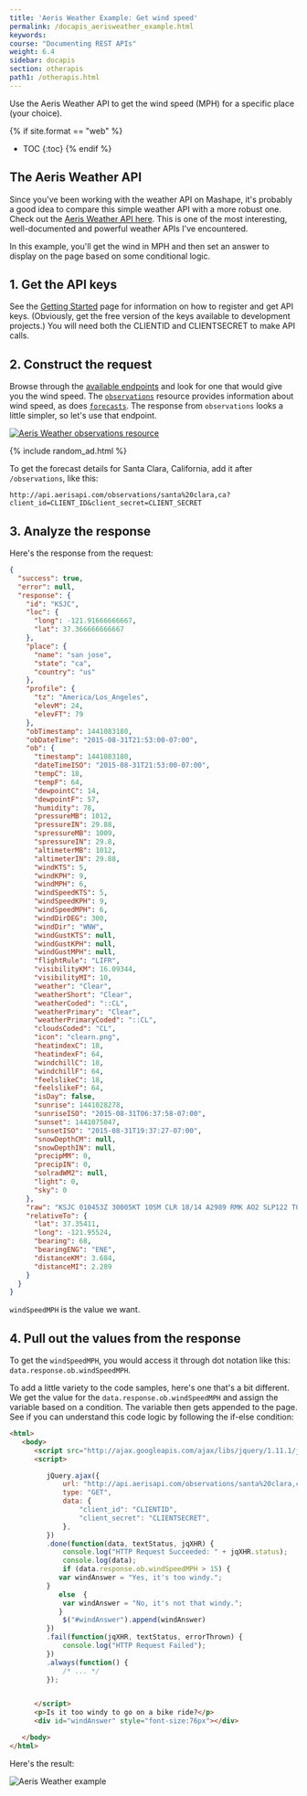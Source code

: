 ```yaml
---
title: 'Aeris Weather Example: Get wind speed'
permalink: /docapis_aerisweather_example.html
keywords:
course: "Documenting REST APIs"
weight: 6.4
sidebar: docapis
section: otherapis
path1: /otherapis.html
---
```


Use the Aeris Weather API to get the wind speed (MPH) for a specific place (your choice).

{% if site.format == "web" %}
* TOC
{:toc}
{% endif %}

## The Aeris Weather API

Since you've been working with the weather API on Mashape, it's probably a good idea to compare this simple weather API with a more robust one. Check out the [Aeris Weather API here](http://www.aerisweather.com/support/docs/api/). This is one of the most interesting, well-documented and powerful weather APIs I've encountered.

In this example, you'll get the wind in MPH and then set an answer to display on the page based on some conditional logic.

## 1. Get the API keys

See the [Getting Started](http://www.aerisweather.com/support/docs/api/getting-started/) page for information on how to register and get API keys. (Obviously, get the free version of the keys available to development projects.) You will need both the CLIENTID and CLIENTSECRET to make API calls.

## 2. Construct the request

Browse through the [available endpoints](http://www.aerisweather.com/support/docs/api/reference/endpoints/) and look for one that would give you the wind speed. The [`observations`](http://www.aerisweather.com/support/docs/api/reference/endpoints/observations/) resource provides information about wind speed, as does [`forecasts`](http://www.aerisweather.com/support/docs/api/reference/endpoints/forecasts/). The response from `observations` looks a little simpler, so let's use that endpoint.

<a href="http://www.aerisweather.com/support/docs/api/reference/endpoints/observations/"><img src="images/aerisobservations.png" alt="Aeris Weather observations resource" /></a>

{% include random_ad.html %}

To get the forecast details for Santa Clara, California, add it after `/observations`, like this:

```
http://api.aerisapi.com/observations/santa%20clara,ca?client_id=CLIENT_ID&client_secret=CLIENT_SECRET
```

## 3. Analyze the response

Here's the response from the request:

```json
{
  "success": true,
  "error": null,
  "response": {
    "id": "KSJC",
    "loc": {
      "long": -121.91666666667,
      "lat": 37.366666666667
    },
    "place": {
      "name": "san jose",
      "state": "ca",
      "country": "us"
    },
    "profile": {
      "tz": "America/Los_Angeles",
      "elevM": 24,
      "elevFT": 79
    },
    "obTimestamp": 1441083180,
    "obDateTime": "2015-08-31T21:53:00-07:00",
    "ob": {
      "timestamp": 1441083180,
      "dateTimeISO": "2015-08-31T21:53:00-07:00",
      "tempC": 18,
      "tempF": 64,
      "dewpointC": 14,
      "dewpointF": 57,
      "humidity": 78,
      "pressureMB": 1012,
      "pressureIN": 29.88,
      "spressureMB": 1009,
      "spressureIN": 29.8,
      "altimeterMB": 1012,
      "altimeterIN": 29.88,
      "windKTS": 5,
      "windKPH": 9,
      "windMPH": 6,
      "windSpeedKTS": 5,
      "windSpeedKPH": 9,
      "windSpeedMPH": 6,
      "windDirDEG": 300,
      "windDir": "WNW",
      "windGustKTS": null,
      "windGustKPH": null,
      "windGustMPH": null,
      "flightRule": "LIFR",
      "visibilityKM": 16.09344,
      "visibilityMI": 10,
      "weather": "Clear",
      "weatherShort": "Clear",
      "weatherCoded": "::CL",
      "weatherPrimary": "Clear",
      "weatherPrimaryCoded": "::CL",
      "cloudsCoded": "CL",
      "icon": "clearn.png",
      "heatindexC": 18,
      "heatindexF": 64,
      "windchillC": 18,
      "windchillF": 64,
      "feelslikeC": 18,
      "feelslikeF": 64,
      "isDay": false,
      "sunrise": 1441028278,
      "sunriseISO": "2015-08-31T06:37:58-07:00",
      "sunset": 1441075047,
      "sunsetISO": "2015-08-31T19:37:27-07:00",
      "snowDepthCM": null,
      "snowDepthIN": null,
      "precipMM": 0,
      "precipIN": 0,
      "solradWM2": null,
      "light": 0,
      "sky": 0
    },
    "raw": "KSJC 010453Z 30005KT 10SM CLR 18/14 A2989 RMK AO2 SLP122 T01830139",
    "relativeTo": {
      "lat": 37.35411,
      "long": -121.95524,
      "bearing": 68,
      "bearingENG": "ENE",
      "distanceKM": 3.684,
      "distanceMI": 2.289
    }
  }
}
```

`windSpeedMPH` is the value we want.

## 4. Pull out the values from the response

To get the `windSpeedMPH`, you would access it through dot notation like this: `data.response.ob.windSpeedMPH`.

To add a little variety to the code samples, here's one that's a bit different. We get the value for the `data.response.ob.windSpeedMPH` and assign the variable based on a condition. The variable then gets appended to the page. See if you can understand this code logic by following the if-else condition:

```html
<html>
   <body>
      <script src="http://ajax.googleapis.com/ajax/libs/jquery/1.11.1/jquery.min.js"></script>
      <script>

         jQuery.ajax({
             url: "http://api.aerisapi.com/observations/santa%20clara,ca",
             type: "GET",
             data: {
                 "client_id": "CLIENTID",
                 "client_secret": "CLIENTSECRET",
             },
         })
         .done(function(data, textStatus, jqXHR) {
             console.log("HTTP Request Succeeded: " + jqXHR.status);
             console.log(data);
             if (data.response.ob.windSpeedMPH > 15) {
         	var windAnswer = "Yes, it's too windy.";
         }
         	else  {
         	 var windAnswer = "No, it's not that windy.";
         	}
             $("#windAnswer").append(windAnswer)
         })
         .fail(function(jqXHR, textStatus, errorThrown) {
             console.log("HTTP Request Failed");
         })
         .always(function() {
             /* ... */
         });


      </script>
      <p>Is it too windy to go on a bike ride?</p>
      <div id="windAnswer" style="font-size:76px"></div>

   </body>
</html>
```

Here's the result:

<img src="images/notthatwindy.png" alt="Aeris Weather example" />

